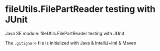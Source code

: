# fileUtils.FilePartReader testing with JUnit

Java SE module: fileUtils.FilePartReader testing with JUnit

The `.gitignore` file is initialized with Java & IntelliJ+iml & Maven